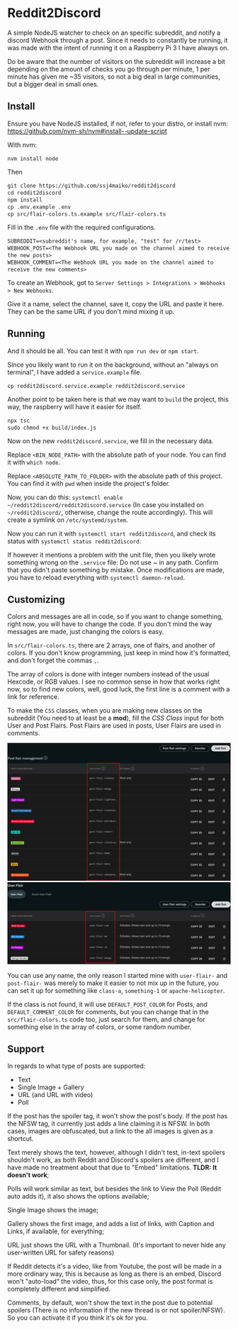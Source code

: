 # Reddit2Discord

A simple NodeJS watcher to check on an specific subreddit, and notify a discord Webhook through a post. Since it needs to constantly be running, it was made with the intent of running it on a Raspberry Pi 3 I have always on.

Do be aware that the number of visitors on the subreddit will increase a bit depending on the amount of checks you go through per minute, 1 per minute has given me ~35 visitors, so not a big deal in large communities, but a bigger deal in small ones.

## Install

Ensure you have NodeJS installed, if not, refer to your distro, or install nvm: https://github.com/nvm-sh/nvm#install--update-script

With nvm:
```
nvm install node
```

Then

```
git clone https://github.com/ssj4maiko/reddit2discord
cd reddit2discord
npm install
cp .env.example .env
cp src/flair-colors.ts.example src/flair-colors.ts
```

Fill in the `.env` file with the required configurations.

```
SUBREDDIT=<subreddit's name, for example, "test" for /r/test>
WEBHOOK_POST=<The Webhook URL you made on the channel aimed to receive the new posts>
WEBHOOK_COMMENT=<The Webhook URL you made on the channel aimed to receive the new comments>
```

To create an Webhook, got to `Server Settings > Integrations > Webhooks > New Webhooks`.

Give it a name, select the channel, save it, copy the URL and paste it here. They can be the same URL if you don't mind mixing it up.

## Running

And it should be all. You can test it with `npm run dev` or `npm start`.

Since you likely want to run it on the background, without an "always on terminal", I have added a `service.example` file.

```
cp reddit2discord.service.example reddit2discord.service
```

Another point to be taken here is that we may want to `build` the project, this way, the raspberry will have it easier for itself.
```
npx tsc
sudo chmod +x build/index.js
```

Now on the new `reddit2discord.service`, we fill in the necessary data.

Replace `<BIN_NODE_PATH>` with the absolute path of your node. You can find it with `which node`.

Replace `<ABSOLUTE_PATH_TO_FOLDER>` with the absolute path of this project. You can find it with `pwd` when inside the project's folder.

Now, you can do this: `systemctl enable ~/reddit2discord/reddit2discord.service` (In case you installed on `~/reddit2discord/`, otherwise, change the route accordingly). This will create a symlink on `/etc/systemd/system`.

Now you can run it with `systemctl start reddit2discord`, and check its status with `systemctl status reddit2discord`.

If however it mentions a problem with the unit file, then you likely wrote something wrong on the `.service` file: Do not use ~ in any path. Confirm that you didn't paste something by mistake. Once modifications are made, you have to reload everything with `systemctl daemon-reload`.

## Customizing

Colors and messages are all in code, so if you want to change something, right now, you will have to change the code. If you don't mind the way messages are made, just changing the colors is easy.

In `src/flair-colors.ts`, there are 2 arrays, one of flairs, and another of colors. If you don't know programming, just keep in mind how it's formatted, and don't forget the commas `,`.

The array of colors is done with integer numbers instead of the usual Hexcode, or RGB values. I see no common sense in how that works right now, so to find new colors, well, good luck, the first line is a comment with a link for reference.

To make the `CSS` classes, when you are making new classes on the subreddit (You need to at least be a **mod**), fill the *CSS Class* input for both User and Post Flairs. Post Flairs are used in posts, User Flairs are used in comments.

![/readme-post-flair.png for an example of custom CSS for Post Flair](/readme-post-flair.png "Example of custom CSS for Post Flair")
![/readme-user-flair.png for an example of custom CSS for User Flair](/readme-user-flair.png "Example of custom CSS for User Flair")

You can use any name, the only reason I started mine with `user-flair-` and `post-flair-` was merely to make it easier to not mix up in the future, you can set it up for something like `class-a`, `something-1` or `apache-helicopter`.

If the class is not found, it will use `DEFAULT_POST_COLOR` for Posts, and `DEFAULT_COMMENT_COLOR` for comments, but you can change that in the `src/flair-colors.ts` code too, just search for them, and change for something else in the array of colors, or some random number.

## Support

In regards to what type of posts are supported:

* Text
* Single Image + Gallery
* URL (and URL with video)
* Poll

If the post has the spoiler tag, it won't show the post's body.
If the post has the NFSW tag, it currently just adds a line claiming it is NFSW.
In both cases, images are obfuscated, but a link to the all images is given as a shortcut.

Text merely shows the text, however, although I didn't test, in-text spoilers shouldn't work, as both Reddit and Discord's spoilers are different, and I have made no treatment about that due to "Embed" limitations. **TLDR: It doesn't work**;

Polls will work similar as text, but besides the link to View the Poll (Reddit auto adds it), it also shows the options available;

Single Image shows the image;

Gallery shows the first image, and adds a list of links, with Caption and Links, if available, for everything;

URL just shows the URL with a Thumbnail. (It's important to never hide any user-written URL for safety reasons)

If Reddit detects it's a video, like from Youtube, the post will be made in a more ordinary way, this is because as long as there is an embed, Discord won't "auto-load" the video, thus, for this case only, the post format is completely different and simplified.

Comments, by default, won't show the text in the post due to potential spoilers (There is no information if the new thread is or not spoiler/NFSW). So you can activate it if you think it's ok for you.
